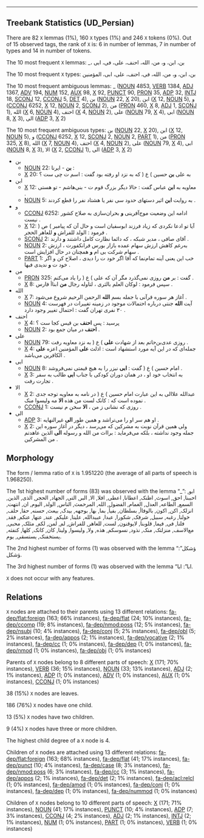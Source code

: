 

--------------------------------------------------------------------------------

## Treebank Statistics (UD_Persian)

There are 82 `X` lemmas (1%), 160 `X` types (1%) and 246 `X` tokens (0%).
Out of 15 observed tags, the rank of `X` is: 6 in number of lemmas, 7 in number of types and 14 in number of tokens.

The 10 most frequent `X` lemmas: _، بن، ابن، و، من، الله، احنف، علی، فی، ابی

The 10 most frequent `X` types:  بن، ابن، و، من، الله، فی، احنف، علی، ابی، المؤمنین

The 10 most frequent ambiguous lemmas: _ ([NOUN]() 4853, [VERB]() 1384, [ADJ]() 1367, [ADV]() 194, [NUM]() 152, [AUX]() 98, [X]() 92, [PUNCT]() 90, [PRON]() 35, [ADP]() 32, [INTJ]() 18, [SCONJ]() 12, [CCONJ]() 5, [DET]() 4), بن ([NOUN]() 22, [X]() 20), ابن ([X]() 12, [NOUN]() 5), و ([CCONJ]() 6252, [X]() 12, [NOUN]() 2, [SCONJ]() 2), من ([PRON]() 460, [X]() 8, [ADJ]() 1, [SCONJ]() 1), الله ([X]() 6, [NOUN]() 4), احنف ([X]() 4, [NOUN]() 2), علی ([NOUN]() 79, [X]() 4), ابی ([NOUN]() 8, [X]() 3), الی ([ADP]() 3, [X]() 2)

The 10 most frequent ambiguous types:  بن ([NOUN]() 22, [X]() 20), ابن ([X]() 12, [NOUN]() 5), و ([CCONJ]() 6252, [X]() 12, [SCONJ]() 2, [NOUN]() 2, [PART]() 1), من ([PRON]() 325, [X]() 8), الله ([X]() 7, [NOUN]() 4), احنف ([X]() 4, [NOUN]() 2), علی ([NOUN]() 79, [X]() 4), ابی ([NOUN]() 8, [X]() 3), الا ([X]() 2, [CCONJ]() 1), الی ([ADP]() 3, [X]() 2)


* بن
  * [NOUN]() 22: <b>بن</b> - ایرنا :
  * [X]() 20: به علی <b>بن</b> حسین ) ع ( که به نزد او رفته بود گفت : اسم ت چی ست ؟
* ابن
  * [X]() 12: معاویه به <b>ابن</b> عباس گفت : حالا دیگر بزرگ قوم ت - بنی‌هاشم - تو هستی .
  * [NOUN]() 5: به روایت <b>ابن</b> اثیر دستهای حدود سی نفر یا هشتاد نفر را قطع کردند .
* و
  * [CCONJ]() 6252: ادامه این وضعیت موج‌آفرینی <b>و</b> بحران‌سازی به صلاح کشور نیست .
  * [X]() 12: آیا تو ادعا نکردی که زیاد فرزند ابوسفیان است و حال آن که پیامبر ) ص ( فرمود : الولد للفراش <b>و</b> للعاهر الحجر .
  * [SCONJ]() 2: آقای صافی ، مدیر شبکه ، که دائما نظارت کامل داشتند <b>و</b> دارند .
  * [NOUN]() 2: به‌رغم کاهش ارزش سهام عمده بازار بورس فرانکفورت ، ارزش سهام شرکت بی ام <b>و</b> همچنان در حال افزایش است .
  * [PART]() 1: خب این یعنی آینه تمام‌نما که آقا اگر خود ت را دیدی ، اصلاح کن و اگر خود ت <b>و</b> ندیدی فبها .
* من
  * [PRON]() 325: گفت : بر <b>من</b> روزی نمی‌گذرد مگر آن که علی ) ع ( را یاد می‌کنم .
  * [X]() 8: سپس فرمود : لوکان العلم بالثری ، لتاوله رجال <b>من</b> ابناأ فارس .
* الله
  * [X]() 7: آغاز هر سوره قرآنی با جمله بسم <b>الله</b> الرحمن الرحیم شروع می‌شود .
  * [NOUN]() 4: آیت <b>الله</b> جنتی درباره احتمالات موجود در زمینه تغییرات در فهرست ۳۰ نفری تهران گفت : احتمال تغییر وجود دارد .
* احنف
  * [X]() 4: پرسید : پس <b>احنف</b> بن قیس کجا ست ؟
  * [NOUN]() 2: <b>احنف</b> در میان جمع بود .
* علی
  * [NOUN]() 79: روزی عدی‌بن‌حاتم بعد از شهادت <b>علی</b> ) ع ( به نزد معاویه رفت .
  * [X]() 4: جمله‌ای که در این آیه مورد استشهاد است : اذلث <b>علی</b> المؤمنین اعزه <b>علی</b> الکافرین می‌باشد .
* ابی
  * [NOUN]() 8: امام حسین ) ع ( گفت : <b>ابی</b> نیزر را به هیچ قیمتی نمی‌فروشد .
  * [X]() 3: به انتخاب خود او ، در همان دوران کودکی با جناب <b>ابی</b> طالب به سفر تجارت رفت .
* الا
  * [X]() 2: عبدالله علاالی به این عبارت امام حسین ) ع ( در نامه به معاویه توجه جدی نموده است که : کانک لست من هذه <b>الا</b> مه ولیسوا منک .
  * [CCONJ]() 1: روزی که نشانی ز من ، <b>الا</b> سخن م نیست .
* الی
  * [ADP]() 3: او هم سر او را می‌تراشد و همین طور <b>الی</b> غیرالنهایه .
  * [X]() 2: ولی همین قرآن نوبت به مشرکین که می‌رسد ، دیگر در آغاز سوره این جمله وجود نداشته ، بلکه می‌فرماید : برااث من الله و رسوله <b>الی</b> الذین عاهدتم من المشرکین .

## Morphology

The form / lemma ratio of `X` is 1.951220 (the average of all parts of speech is 1.968250).

The 1st highest number of forms (83) was observed with the lemma “_”: ابو, احببنا, احق, اسوث, اظنک, اعطانا, اعطی, افلا, الا, البر, التی, الجهاد, الحجر, الذی, الذین, السمع, الطاعه, العدل, الغمام, الفضول, الله, المرحمث, الناس, الولد, الیوم, ان, انتهت, انزلک, اکن, اکون, بالوفاأ, بسلطان, بفیأ, بما, بها, بوجهه, بیدک, بیعث, حسنه, حقا, حلف, خولنا, رغبه, سبیل, شرفک, شکورا, عبدا, عبیدالله, علینا, علیکم, عند, عنها, عنکم, فقد, فلنا, فی, فیما, قلوبنا, لایوقنون, لست, للعاهر, للفراش, لم, لمن, لکم, مثلک, محبی, مع‌الاسف, منزلتک, منک, نذود, نسوسکم, هذه, ولا, ولیسوا, ولینا, کان, کانک, کلها, کنفثه, یستخفنک, یستسقی, یوم.

The 2nd highest number of forms (1) was observed with the lemma “ؤشکل”: ؤشکل.

The 3rd highest number of forms (1) was observed with the lemma “ابا”: ابا.

`X` does not occur with any features.


## Relations

`X` nodes are attached to their parents using 13 different relations: [fa-dep/flat:foreign]() (163; 66% instances), [fa-dep/flat]() (24; 10% instances), [fa-dep/ccomp]() (19; 8% instances), [fa-dep/nmod:poss]() (12; 5% instances), [fa-dep/nsubj]() (10; 4% instances), [fa-dep/conj]() (5; 2% instances), [fa-dep/obl]() (5; 2% instances), [fa-dep/appos]() (2; 1% instances), [fa-dep/vocative]() (2; 1% instances), [fa-dep/cc]() (1; 0% instances), [fa-dep/dep]() (1; 0% instances), [fa-dep/nmod]() (1; 0% instances), [fa-dep/obj]() (1; 0% instances)

Parents of `X` nodes belong to 8 different parts of speech: [X]() (171; 70% instances), [VERB]() (36; 15% instances), [NOUN]() (33; 13% instances), [ADJ]() (2; 1% instances), [ADP]() (1; 0% instances), [ADV]() (1; 0% instances), [AUX]() (1; 0% instances), [CCONJ]() (1; 0% instances)

38 (15%) `X` nodes are leaves.

186 (76%) `X` nodes have one child.

13 (5%) `X` nodes have two children.

9 (4%) `X` nodes have three or more children.

The highest child degree of a `X` node is 4.

Children of `X` nodes are attached using 13 different relations: [fa-dep/flat:foreign]() (163; 68% instances), [fa-dep/flat]() (41; 17% instances), [fa-dep/punct]() (10; 4% instances), [fa-dep/case]() (8; 3% instances), [fa-dep/nmod:poss]() (6; 3% instances), [fa-dep/cc]() (3; 1% instances), [fa-dep/appos]() (2; 1% instances), [fa-dep/det]() (2; 1% instances), [fa-dep/acl:relcl]() (1; 0% instances), [fa-dep/amod]() (1; 0% instances), [fa-dep/conj]() (1; 0% instances), [fa-dep/dep]() (1; 0% instances), [fa-dep/nummod]() (1; 0% instances)

Children of `X` nodes belong to 10 different parts of speech: [X]() (171; 71% instances), [NOUN]() (41; 17% instances), [PUNCT]() (10; 4% instances), [ADP]() (7; 3% instances), [CCONJ]() (4; 2% instances), [ADJ]() (2; 1% instances), [INTJ]() (2; 1% instances), [NUM]() (1; 0% instances), [PART]() (1; 0% instances), [VERB]() (1; 0% instances)


